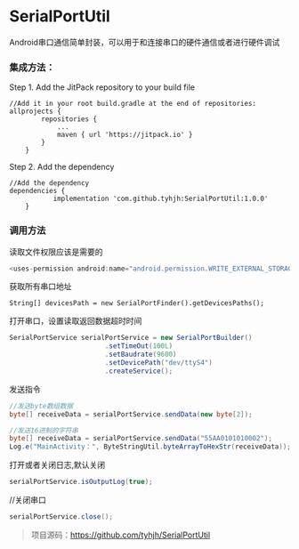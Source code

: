 # SerialPortUtil
Android串口通信简单封装，可以用于和连接串口的硬件通信或者进行硬件调试

### 集成方法：
Step 1. Add the JitPack repository to your build file
```
//Add it in your root build.gradle at the end of repositories:
allprojects {
		repositories {
			...
			maven { url 'https://jitpack.io' }
		}
	}
```
Step 2. Add the dependency
```
//Add the dependency
dependencies {
	       implementation 'com.github.tyhjh:SerialPortUtil:1.0.0' 
	}
```

### 调用方法
读取文件权限应该是需要的
```java
<uses-permission android:name="android.permission.WRITE_EXTERNAL_STORAGE"/>
```

获取所有串口地址
```
String[] devicesPath = new SerialPortFinder().getDevicesPaths();
```

打开串口，设置读取返回数据超时时间
```java
SerialPortService serialPortService = new SerialPortBuilder()
                        .setTimeOut(100L)
                        .setBaudrate(9600)
                        .setDevicePath("dev/ttyS4")
                        .createService();
```

发送指令
```java
//发送byte数组数据
byte[] receiveData = serialPortService.sendData(new byte[2]);

//发送16进制的字符串
byte[] receiveData = serialPortService.sendData("55AA0101010002");
Log.e("MainActivity：", ByteStringUtil.byteArrayToHexStr(receiveData));
```

打开或者关闭日志,默认关闭
```java
serialPortService.isOutputLog(true);
```
//关闭串口
```java
serialPortService.close();
```

> 项目源码：https://github.com/tyhjh/SerialPortUtil
